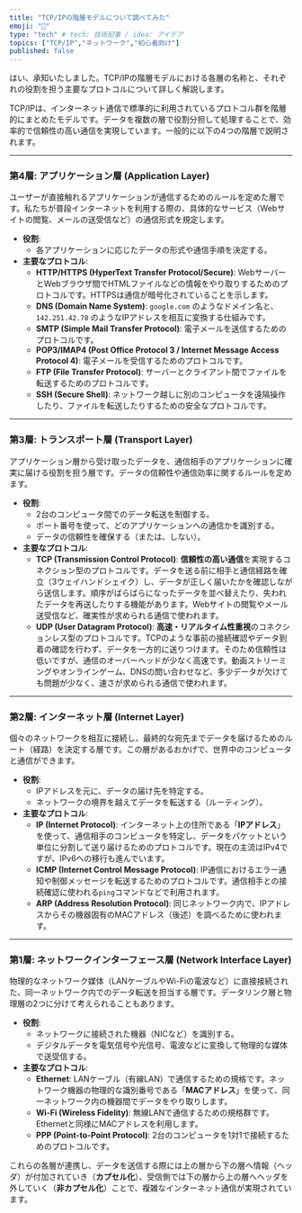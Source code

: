 ```yaml
---
title: "TCP/IPの階層モデルについて調べてみた"
emoji: "💭"
type: "tech" # tech: 技術記事 / idea: アイデア
topics: ["TCP/IP","ネットワーク","初心者向け"]
published: false
---
```


はい、承知いたしました。TCP/IPの階層モデルにおける各層の名称と、それぞれの役割を担う主要なプロトコルについて詳しく解説します。

TCP/IPは、インターネット通信で標準的に利用されているプロトコル群を階層的にまとめたモデルです。データを複数の層で役割分担して処理することで、効率的で信頼性の高い通信を実現しています。一般的に以下の4つの階層で説明されます。



---

### 第4層: アプリケーション層 (Application Layer)

ユーザーが直接触れるアプリケーションが通信するためのルールを定めた層です。私たちが普段インターネットを利用する際の、具体的なサービス（Webサイトの閲覧、メールの送受信など）の通信形式を規定します。

* **役割**:
    * 各アプリケーションに応じたデータの形式や通信手順を決定する。
* **主要なプロトコル**:
    * **HTTP/HTTPS (HyperText Transfer Protocol/Secure)**: WebサーバーとWebブラウザ間でHTMLファイルなどの情報をやり取りするためのプロトコルです。HTTPSは通信が暗号化されていることを示します。
    * **DNS (Domain Name System)**: `google.com` のようなドメイン名と、`142.251.42.78` のようなIPアドレスを相互に変換する仕組みです。
    * **SMTP (Simple Mail Transfer Protocol)**: 電子メールを送信するためのプロトコルです。
    * **POP3/IMAP4 (Post Office Protocol 3 / Internet Message Access Protocol 4)**: 電子メールを受信するためのプロトコルです。
    * **FTP (File Transfer Protocol)**: サーバーとクライアント間でファイルを転送するためのプロトコルです。
    * **SSH (Secure Shell)**: ネットワーク越しに別のコンピュータを遠隔操作したり、ファイルを転送したりするための安全なプロトコルです。

***

### 第3層: トランスポート層 (Transport Layer)

アプリケーション層から受け取ったデータを、通信相手のアプリケーションに確実に届ける役割を担う層です。データの信頼性や通信効率に関するルールを定めます。

* **役割**:
    * 2台のコンピュータ間でのデータ転送を制御する。
    * ポート番号を使って、どのアプリケーションへの通信かを識別する。
    * データの信頼性を確保する（または、しない）。
* **主要なプロトコル**:
    * **TCP (Transmission Control Protocol)**: **信頼性の高い通信**を実現するコネクション型のプロトコルです。データを送る前に相手と通信経路を確立（3ウェイハンドシェイク）し、データが正しく届いたかを確認しながら送信します。順序がばらばらになったデータを並べ替えたり、失われたデータを再送したりする機能があります。Webサイトの閲覧やメール送受信など、確実性が求められる通信で使われます。
    * **UDP (User Datagram Protocol)**: **高速・リアルタイム性重視**のコネクションレス型のプロトコルです。TCPのような事前の接続確認やデータ到着の確認を行わず、データを一方的に送りつけます。そのため信頼性は低いですが、通信のオーバーヘッドが少なく高速です。動画ストリーミングやオンラインゲーム、DNSの問い合わせなど、多少データが欠けても問題が少なく、速さが求められる通信で使われます。

***

### 第2層: インターネット層 (Internet Layer)

個々のネットワークを相互に接続し、最終的な宛先までデータを届けるためのルート（経路）を決定する層です。この層があるおかげで、世界中のコンピュータと通信ができます。

* **役割**:
    * IPアドレスを元に、データの届け先を特定する。
    * ネットワークの境界を越えてデータを転送する（ルーティング）。
* **主要なプロトコル**:
    * **IP (Internet Protocol)**: インターネット上の住所である「**IPアドレス**」を使って、通信相手のコンピュータを特定し、データをパケットという単位に分割して送り届けるためのプロトコルです。現在の主流はIPv4ですが、IPv6への移行も進んでいます。
    * **ICMP (Internet Control Message Protocol)**: IP通信におけるエラー通知や制御メッセージを転送するためのプロトコルです。通信相手との接続確認に使われる`ping`コマンドなどで利用されます。
    * **ARP (Address Resolution Protocol)**: 同じネットワーク内で、IPアドレスからその機器固有のMACアドレス（後述）を調べるために使われます。

***

### 第1層: ネットワークインターフェース層 (Network Interface Layer)

物理的なネットワーク媒体（LANケーブルやWi-Fiの電波など）に直接接続された、同一ネットワーク内でのデータ転送を担当する層です。データリンク層と物理層の2つに分けて考えられることもあります。

* **役割**:
    * ネットワークに接続された機器（NICなど）を識別する。
    * デジタルデータを電気信号や光信号、電波などに変換して物理的な媒体で送受信する。
* **主要なプロトコル**:
    * **Ethernet**: LANケーブル（有線LAN）で通信するための規格です。ネットワーク機器の物理的な識別番号である「**MACアドレス**」を使って、同一ネットワーク内の機器間でデータをやり取りします。
    * **Wi-Fi (Wireless Fidelity)**: 無線LANで通信するための規格群です。Ethernetと同様にMACアドレスを利用します。
    * **PPP (Point-to-Point Protocol)**: 2台のコンピュータを1対1で接続するためのプロトコルです。

これらの各層が連携し、データを送信する際には上の層から下の層へ情報（ヘッダ）が付加されていき（**カプセル化**）、受信側では下の層から上の層へヘッダを外していく（**非カプセル化**）ことで、複雑なインターネット通信が実現されています。